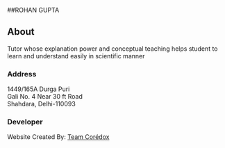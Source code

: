 ##ROHAN GUPTA



## About

Tutor whose explanation power and conceptual teaching helps student to learn and understand easily in scientific manner


### Address

1449/165A Durga Puri  
Gali No. 4 Near 30 ft Road  
Shahdara, Delhi-110093  


### Developer
Website Created By: [Team Corédox](http://coredox.github.io)
